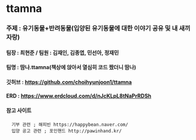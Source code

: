 # ttamna
### 주제  :  유기동물+반려동물(입양된 유기동물에 대한 이야기 공유 및 내 새끼 자랑)
#### 팀장 : 최현준 / 팀원 : 김재인, 김종엽, 민선아, 정재민
#### 팀명 : 땀나.ttamna(책상에 앉아서 열심히 코드 짰더니 땀나)
#### 깃허브 : https://github.com/choihyunjoon1/ttamna 
#### ERD : https://www.erdcloud.com/d/nJcKLpL8tNaPrRDSh
#### 참고 사이트
      기부 관련 ; 해피빈 https://happybean.naver.com/
      입양 공고 관련 ; 포인핸드 http://pawinhand.kr/
   
